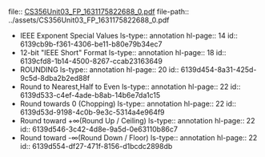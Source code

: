 file:: [CS356Unit03_FP_1631175822688_0.pdf](../assets/CS356Unit03_FP_1631175822688_0.pdf)
file-path:: ../assets/CS356Unit03_FP_1631175822688_0.pdf

- IEEE Exponent Special Values
  ls-type:: annotation
  hl-page:: 14
  id:: 6139cb9b-f361-4306-be11-b80e79b34ec7
- 12-bit "IEEE Short" Format
  ls-type:: annotation
  hl-page:: 18
  id:: 6139cfd8-1b14-4500-8267-ccab23163649
- ROUNDING
  ls-type:: annotation
  hl-page:: 20
  id:: 6139d454-8a31-425d-9c5d-8dba2b2ed88f
- Round to Nearest,Half to Even
  ls-type:: annotation
  hl-page:: 22
  id:: 6139d533-c4ef-4ade-b8ab-14b6e7da1c15
- Round towards 0 (Chopping)
  ls-type:: annotation
  hl-page:: 22
  id:: 6139d53d-9198-4c0b-9e3c-5314a4e964f9
- Round toward +∞(Round Up / Ceiling)
  ls-type:: annotation
  hl-page:: 22
  id:: 6139d546-3c42-4d8e-9a5d-0e63110b86c7
- Round toward -∞(Round Down / Floor)
  ls-type:: annotation
  hl-page:: 22
  id:: 6139d554-df27-471f-8156-d1bcdc2898db
